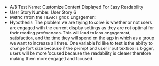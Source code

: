 - A/B Test Name: Customize Content Displayed For Easy Readability
- User Story Number: User Story 6
- Metric (from the HEART grid): Engagement
- Hypothesis: The problem we are trying to solve is whether or not users are engaged with the current display settings as they are not optimal for their reading preferences. This will lead to less engagement, satisfaction, and the time they will spend on the app in which as a group we want to increase all three. One variable I’d like to test is the ability to change font size because if the prompt and user input textbox is bigger, users will be more focused because the readability is clearer therefore making them more engaged and focused.

